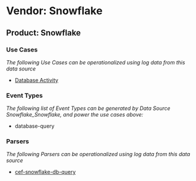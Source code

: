 Vendor: Snowflake
=================
Product: Snowflake
------------------

### Use Cases

_The following Use Cases can be operationalized using log data from this data source_

* [Database Activity](../UseCases/usecase_database_activity.md)


### Event Types

_The following list of Event Types can be generated by Data Source Snowflake_Snowflake, and power the use cases above:_

- database-query


### Parsers

_The following Parsers can be operationalized using log data from this data source_

* [cef-snowflake-db-query](../Parsers/parserContent_cef-snowflake-db-query.md)
